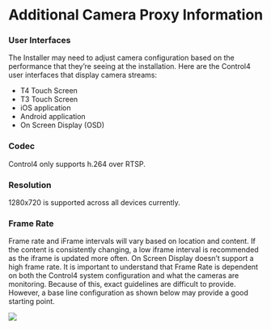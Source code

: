 
# Additional Camera Proxy Information

### User Interfaces

The Installer may need to adjust camera configuration based on the performance that they’re seeing at the installation. Here are the Control4 user interfaces that display camera streams:

- T4 Touch Screen
- T3 Touch Screen
- iOS application
- Android application
- On Screen Display (OSD)


### Codec

Control4 only supports h.264 over RTSP.


### Resolution

1280x720 is supported across all devices currently.


### Frame Rate

Frame rate and iFrame intervals will vary based on location and content. If the content is consistently changing, a low iframe interval is recommended as the iframe is updated more often. On Screen Display doesn’t support a high frame rate. It is important to understand that Frame Rate is dependent on both the Control4 system configuration and what the cameras are monitoring. Because of this, exact guidelines are difficult to provide. However, a base line configuration as shown below may provide a good starting point.

<img src="images/38_5_01.png"/>


